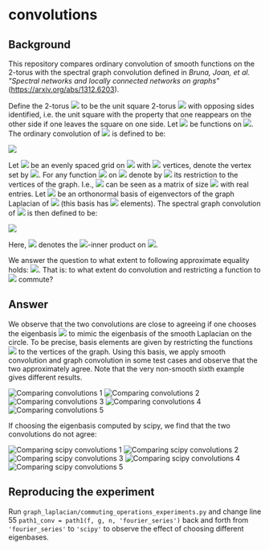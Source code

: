 # convolutions

## Background

This repository compares ordinary convolution of smooth functions on the 2-torus with the spectral graph convolution defined in _Bruna, Joan, et al. "Spectral networks and locally connected networks on graphs"_ (https://arxiv.org/abs/1312.6203).

Define the 2-torus <img src="https://render.githubusercontent.com/render/math?math=T^2"> to be the unit square 2-torus <img src="https://render.githubusercontent.com/render/math?math=[0,1]^2"> with opposing sides identified, i.e. the unit square with the property that one reappears on the other side if one leaves the square on one side.
Let <img src="https://render.githubusercontent.com/render/math?math=f,g"> be functions on <img src="https://render.githubusercontent.com/render/math?math=T^2">.
The ordinary convolution of <img src="https://render.githubusercontent.com/render/math?math=f,g"> is defined to be:

<img src="https://render.githubusercontent.com/render/math?math=f \star g(x) = \int_{T^2} f(y)g(x-y) \, \text{d}y">

Let <img src="https://render.githubusercontent.com/render/math?math=\Gamma"> be an evenly spaced grid on <img src="https://render.githubusercontent.com/render/math?math=T^2"> with <img src="https://render.githubusercontent.com/render/math?math=n^2"> vertices, denote the vertex set by <img src="https://render.githubusercontent.com/render/math?math=V">.
For any function <img src="https://render.githubusercontent.com/render/math?math=f"> on <img src="https://render.githubusercontent.com/render/math?math=T^2"> denote by <img src="https://render.githubusercontent.com/render/math?math=\widehat{f}=f \mid _V"> its restriction to the vertices of the graph.
I.e., <img src="https://render.githubusercontent.com/render/math?math=f"> can be seen as a matrix of size <img src="https://render.githubusercontent.com/render/math?math=n \times n"> with real entries.
Let <img src="https://render.githubusercontent.com/render/math?math=(w_1, \dots, w_{n^2})"> be an orthonormal basis of eigenvectors of the graph Laplacian of <img src="https://render.githubusercontent.com/render/math?math=\Gamma"> (this basis has <img src="https://render.githubusercontent.com/render/math?math=n^2"> elements).
The spectral graph convolution of <img src="https://render.githubusercontent.com/render/math?math=\widehat{f},\widehat{g}"> is then defined to be:

<img src="https://render.githubusercontent.com/render/math?math=\widehat{f} \star \widehat{g} = \sum_{i=1}^{n^2} \langle \widehat{f}, v_i \rangle \langle \widehat{g}, v_i \rangle v_i">

Here, <img src="https://render.githubusercontent.com/render/math?math=\langle \cdot, \cdot \rangle"> denotes the <img src="https://render.githubusercontent.com/render/math?math=L^2">-inner product on <img src="https://render.githubusercontent.com/render/math?math=\mathbb{R}^{n \times n}">.

We answer the question to what extent to following approximate equality holds:
<img src="https://render.githubusercontent.com/render/math?math=\widehat{f} \star \widehat{g} \approx \widehat{(f \star g)}">.
That is:
to what extent do convolution and restricting a function to <img src="https://render.githubusercontent.com/render/math?math=\Gamma"> commute?

## Answer

We observe that the two convolutions are close to agreeing if one chooses the eigenbasis <img src="https://render.githubusercontent.com/render/math?math=(w_1, \dots, w_{n^2})"> to mimic the eigenbasis of the smooth Laplacian on the circle.
To be precise, basis elements are given by restricting the functions 
<img src="https://render.githubusercontent.com/render/math?math=e^{2 \pi i x k/n}e^{2 \pi i y l/n}"> to the vertices of the graph.
Using this basis, we apply smooth convolution and graph convolution in some test cases and observe that the two approximately agree.
Note that the very non-smooth sixth example gives different results.

![Comparing convolutions 1](graph_laplacian/images/fourier_convolution_1.png)
![Comparing convolutions 2](graph_laplacian/images/fourier_convolution_2.png)
![Comparing convolutions 3](graph_laplacian/images/fourier_convolution_3.png)
![Comparing convolutions 4](graph_laplacian/images/fourier_convolution_4.png)
![Comparing convolutions 5](graph_laplacian/images/fourier_convolution_5.png)

If choosing the eigenbasis computed by scipy, we find that the two convolutions do not agree:

![Comparing scipy convolutions 1](graph_laplacian/images/scipy_convolution_1.png)
![Comparing scipy convolutions 2](graph_laplacian/images/scipy_convolution_2.png)
![Comparing scipy convolutions 3](graph_laplacian/images/scipy_convolution_3.png)
![Comparing scipy convolutions 4](graph_laplacian/images/scipy_convolution_4.png)
![Comparing scipy convolutions 5](graph_laplacian/images/scipy_convolution_5.png)

## Reproducing the experiment

Run ```graph_laplacian/commuting_operations_experiments.py``` and change line 55 ```path1_conv = path1(f, g, n, 'fourier_series')``` back and forth from ```'fourier_series'``` to ```'scipy'``` to observe the effect of choosing different eigenbases.
